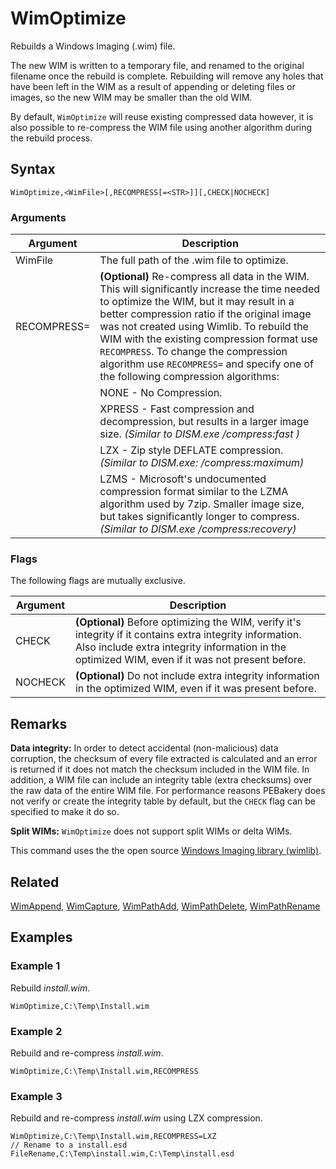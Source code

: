 # WimOptimize

Rebuilds a Windows Imaging (.wim) file.

The new WIM is written to a temporary file, and renamed to the original filename once the rebuild is complete. Rebuilding will remove any holes that have been left in the WIM as a result of appending or deleting files or images, so the new WIM may be smaller than the old WIM.

By default, `WimOptimize` will reuse existing compressed data however, it is also possible to re-compress the WIM file using another algorithm during the rebuild process.

## Syntax

```pebakery
WimOptimize,<WimFile>[,RECOMPRESS[=<STR>]][,CHECK|NOCHECK]
```

### Arguments

| Argument | Description |
| --- | --- |
| WimFile | The full path of the .wim file to optimize. |
| RECOMPRESS= | **(Optional)** Re-compress all data in the WIM. This will significantly increase the time needed to optimize the WIM, but it may result in a better compression ratio if the original image was not created using Wimlib. To rebuild the WIM with the existing compression format use `RECOMPRESS`. To change the compression algorithm use `RECOMPRESS=` and specify one of the following compression algorithms: |
|| NONE - No Compression. |
|| XPRESS - Fast compression and decompression, but results in a larger image size. _(Similar to DISM.exe  /compress:fast )_ |
|| LZX - Zip style DEFLATE compression. _(Similar to DISM.exe: /compress:maximum)_ |
|| LZMS - Microsoft's undocumented compression format similar to the LZMA algorithm used by 7zip. Smaller image size, but takes significantly longer to compress. _(Similar to DISM.exe /compress:recovery)_ |

### Flags

The following flags are mutually exclusive.

| Argument | Description |
| --- | --- |
| CHECK | **(Optional)** Before optimizing the WIM, verify it's integrity if it contains extra integrity information. Also include extra integrity information in the optimized WIM, even if it was not present before.  |
| NOCHECK | **(Optional)** Do not include extra integrity information in the optimized WIM, even if it was present before. |

## Remarks

**Data integrity:** In order to detect accidental (non-malicious) data corruption, the checksum of every file extracted is calculated and an error is returned if it does not match the checksum included in the WIM file. In addition, a WIM file can include an integrity table (extra checksums) over the raw data of the entire WIM file. For performance reasons PEBakery does not verify or create the integrity table by default, but the `CHECK` flag can be specified to make it do so.

**Split WIMs:** `WimOptimize` does not support split WIMs or delta WIMs.

This command uses the the open source [Windows Imaging library (wimlib)](https://wimlib.net/).

## Related

[WimAppend](./WimAppend.md), [WimCapture](./WimCapture.md), [WimPathAdd](./WimPathAdd.md), [WimPathDelete](./WimPathDelete.md), [WimPathRename](./WimPathRename.md)

## Examples

### Example 1

Rebuild *install.wim*.

```pebakery
WimOptimize,C:\Temp\Install.wim
```

### Example 2

Rebuild and re-compress *install.wim*.

```pebakery
WimOptimize,C:\Temp\Install.wim,RECOMPRESS
```

### Example 3

Rebuild and re-compress *install.wim* using LZX compression.

```pebakery
WimOptimize,C:\Temp\Install.wim,RECOMPRESS=LXZ
// Rename to a install.esd
FileRename,C:\Temp\install.wim,C:\Temp\install.esd
```